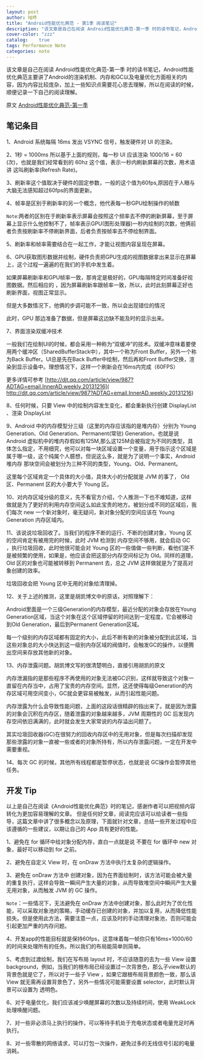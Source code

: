 ```yaml
---
layout: post
author: 咕咚
title: "Android性能优化典范 - 第1季 阅读笔记"
description: "该文章是自己在阅读 Android性能优化典范-第一季 时的读书笔记，Android性能优化典范主要讲了Android的渲染机制、内存和GC以及电量优化方面相关的内容，因为内容比较庞杂，加上一些知识点需要花心思去理解，所以在阅读的时候，顺便记录一下自己的阅读理解。"
cover-color: "zzz"
catalog:    true
tags: Performance Note
categories: note 
---
```

该文章是自己在阅读 Android性能优化典范-第一季 时的读书笔记，Android性能优化典范主要讲了Android的渲染机制、内存和GC以及电量优化方面相关的内容，因为内容比较庞杂，加上一些知识点需要花心思去理解，所以在阅读的时候，顺便记录一下自己的阅读理解。

原文 [Android性能优化典范-第一季](http://hukai.me/android-performance-patterns/)


## 笔记条目


1、Android 系统每隔 16ms 发出 VSYNC 信号，触发硬件对 UI 的渲染。

2、1秒 = 1000ms 所以基于上面的规则，每一秒 UI 应该渲染 1000/16 = 60 (次)，也就是我们经常看到的 60hz 这个值，表示一秒内刷新屏幕的次数，用术语讲 这叫刷新率(Refresh Rate)。

3、刷新率这个值取决于硬件的固定参数，一般的这个值为60fps,原因在于人眼与大脑无法感知超过60fps的界面更新。

4、帧率是区别于刷新率的另一个概念，他代表每一秒GPU绘制操作的帧数

`Note`:两者的区别在于刷新率表示屏幕会按照这个频率去不停的刷新屏幕，至于屏幕上显示什么他控制不了，帧率表示GPU(图形处理器)一秒内绘制的次数，他俩前者负责按刷新率不停刷新界面，后者负责按帧率去不停绘制界面。

5、刷新率和帧率需要结合在一起工作，才能让视图内容呈现在屏幕。

6、GPU获取图形数据并绘制，硬件负责把GPU生成的视图数据拿出来显示在屏幕上，这个过程一遍遍的在我们的手机中发生着。

如果屏幕刷新率和GPU帧率一致，那肯定是极好的，GPU每隔特定时间准备好视图数据。然后相应的
，因为屏幕刷新率跟帧率一致，所以，此时此刻屏幕正好也刷新界面，视图正常显示。

但是大多数情况下，他俩的步调可能不一致，所以会出现错位的情况

此时，GPU 那边准备了数据，但是屏幕这边缺不能及时的显示出来。

7、界面渲染双缓冲技术

一般我们在绘制UI的时候，都会采用一种称为“双缓冲”的技术。双缓冲意味着要使用两个缓冲区（SharedBufferStack中），其中一个称为Front Buffer，另外一个称为Back Buffer。UI总是先在Back Buffer中绘制，然后再和Front Buffer交换，渲染到显示设备中。理想情况下，这样一个刷新会在16ms内完成（60FPS）

更多详情可参考 [http://djt.qq.com/article/view/987?ADTAG=email.InnerAD.weekly.20131216]( http://djt.qq.com/article/view/987?ADTAG=email.InnerAD.weekly.20131216)

8、任何时候，只要 View 中的绘制内容发生变化，都会重新执行创建 DisplayList 、渲染 DisplayList

9、Android 中的内存模型分三级（这里的内存应该指的是堆内存）分别为 Young Generation、Old Generation、Permanent(常驻) Generation，也就是说 Android 虚拟机中的堆内存假如有125M,那么这125M会被指定为不同的类型，具体怎么指定，不用细究，他可以对每一块区域设置一个变量，用于指示这个区域是属于哪一级，这个纯属个人臆想，但说这么多，就是为了说明一个事实，Android 堆内存 那块空间会被划分为三种不同的类型，Young、Old、Permanent。

这里每个区域肯定一个具体的大小值，具体大小的分配就是 JVM 的事了， Old 区、Permanent 区的大小要大于 Young 区。

10、对内存区域分级的意义，先不看官方介绍，个人推测一下也不难知道，这样做就是为了更好的利用内存空间这么如此宝贵的地方。被划分成不同的区域后，我们每次 new
一个新对象时，毫无疑问，新对象分配的空间应该在 Young Generation 内存区域内。

11、该说说垃圾回收了。当我们的程序不断的运行、不断的创建对象，Young 区的空间肯定有被用完的时候，此时 JVM 检测到 内存空间不够用，就会启动 GC ，执行垃圾回收，此时他很可能会对 Young 区的一些值做一些判断，看他们是不是被频繁的使用，如果是，他应该会把这部分内存空间标记为 Old。同样的道理，Old 区的对象也可能被转移到 Permanent 去，总之 JVM 这样做就是为了提高对象创建的效率。

垃圾回收会把 Young 区中无用的对象给清理掉。

12、关于上述的推测，这里是胡凯博文中的原话，对照理解下：

Android里面是一个三级Generation的内存模型，最近分配的对象会存放在Young Generation区域，当这个对象在这个区域停留的时间达到一定程度，它会被移动到Old Generation，最后到Permanent Generation区域。

每一个级别的内存区域都有固定的大小，此后不断有新的对象被分配到此区域，当这些对象总的大小快达到这一级别内存区域的阀值时，会触发GC的操作，以便腾出空间来存放其他新的对象。

13、内存泄露问题。胡凯博文写的很清楚明白，直接引用胡凯的原文

内存泄漏指的是那些程序不再使用的对象无法被GC识别，这样就导致这个对象一直留在内存当中，占用了宝贵的内存空间。显然，这还使得每级Generation的内存区域可用空间变小，GC就会更容易被触发，从而引起性能问题。

内存泄露为什么会导致性能问题，上面的这段话很精辟的指出来了。就是因为泄露的对象会沉积在内存区，随着泄露的对象越来越多，JVM 周期性的 GC 后发现内存空间依旧满满的，此时就会发生大家常说的内存溢出问题了。

其实垃圾回收器(GC)在很努力的回收内存区中的无用对象，但是每次扫描却发现 那些泄露的对象一直被一些或者的对象所持有，所以内存泄露问题，一定在开发中需要重视。

14、每次 GC 的时候，其他所有线程都是暂停状态，也就是说 GC操作会暂停其他任务。

## 开发 Tip

以上是自己在阅读《Android性能优化典范》时的笔记，感谢作者可以把视频内容转化为更加容易理解的文章。
但是任何好文章，阅读完应该可以给读者一些指导，这篇文章中讲了很多概念以及原理，下面就针对文章，总结一些开发过程中应该遵循的一些建议，以期让自己的 App 具有更好的性能。


1、避免在 for 循环中给对象分配内存，直白一点就是说 不要在 for 循环中 new 对象，最好可以移动到 for 之前。

2、避免在自定义 View 时，在 onDraw 方法中执行太复杂的逻辑操作。

3、避免在 onDraw 方法中 创建对象，因为在界面绘制时，该方法可能会被大量的重复执行，这样会导致一瞬间产生大量的对象，从而导致堆空间中瞬间产生大量无用对象，从而触发 JVM 的 GC 操作。

`Note`：一些情况下，无法避免在 onDraw 方法中创建对象，那么此时为了优化性能，可以采取对象池的策略，手动缓存已创建的对象，并加以复用，从而降低性能损失。但是使用此方法，需要注意一点，应该及时的手动清理对象池，否则可能会引起更加严重的内存问题。

4、开发app的性能目标就是保持60fps，这意味着每一帧你只有16ms=1000/60的时间来处理所有的任务。所以我们的布局能简单则简单。

5、考虑到过渡绘制，我们在写布局 layout 时，不应该随意的去为一些 View 设置 background，例如，当我们的根布局已经设置过一次背景色，那么子view默认的背景色就是它了，所以对于一些子 View ，如果它跟根布局背景颜色一致，那么该 View 就无需再设置背景色了，另外一些情况可能需要设置 selector，此时默认背景可以设置为 透明色。

6、对于电量优化，我们应该减少唤醒屏幕的次数以及持续时间，使用 WeakLock 处理唤醒问题。

7、对一些非必须马上执行的操作，可以等待手机处于充电状态或者电量充足时再执行。

8、对一些零散的网络请求，可以打包一次操作，避免过多的无线信号引起的电量消耗。
